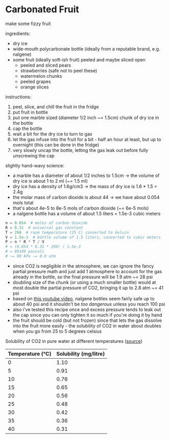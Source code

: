 # Carbonated Fruit

make some fizzy fruit

ingredients:

* dry ice
* wide-mouth polycarbonate bottle (ideally from a reputable brand, e.g. nalgene)
* some fruit (ideally soft-ish fruit) peeled and maybe sliced open
    * peeled and sliced pears
    * strawberries (safe not to peel these)
    * watermelon chunks
    * peeled grapes
    * orange slices

instructions:

1. peel, slice, and chill the fruit in the fridge
2. put fruit in bottle
3. put one marble sized (diameter 1/2 inch ~= 1.5cm) chunk of dry ice in the bottle
4. cap the bottle
5. wait a bit for the dry ice to turn to gas
6. let the gas infuse into the fruit for a bit - half an hour at least, but up to overnight
   (this can be done in the fridge)
7. very slowly uncap the bottle, letting the gas leak out before fully unscrewing the cap

slightly hand-wavy science:

* a marble has a diameter of about 1/2 inches to 1.5cm -> the volume of dry ice is about 1 to 2 ml (~= 1.5 ml)
* dry ice has a density of 1.6g/cm3 -> the mass of dry ice is 1.6 * 1.5 = 2.4g
* the molar mass of carbon dioxide is about 44 -> we have about 0.054 mols total
* that's about 4e-5 to 8e-5 mols of carbon dioxide (~= 6e-5 mols)
* a nalgene bottle has a volume of about 1.5 liters = 1.5e-3 cubic meters

```python
n = 0.054  # moles of carbon dioxide
R = 8.31  # universal gas constant
T = 298  # room temperature (25 C) converted to kelvin
V = 1.5e-3  # bottle volume of 1.5 liters, converted to cubic meters
P = n * R * T / V
# = (0.054 * 8.31 * 298) / 1.5e-3
# = 89149 pascals
# ~= 90 kPa ~= 0.9 atm
```

* since CO2 is negligible in the atmosphere, we can ignore the fancy partial pressure math and just add 1 atmosphere to
  account for the gas already in the bottle, so the final pressure will be 1.9 atm ~= 28 psi
* doubling size of the chunk (or using a much smaller bottle) would at most double the partial pressure of CO2, bringing
  it up to 2.8 atm ~= 41 psi
* based on [this youtube video](https://www.youtube.com/watch?v=eNTGCgnBoSo), nalgene bottles seem fairly safe up to
  about 40 psi and it shouldn't be *too dangerous* unless you reach 100 psi
* also i've tested this recipe once and excess pressure tends to leak out the cap since you can only tighten it so much
  if you're doing it by hand
* the fruit should be cold (but not frozen) since that lets the gas dissolve into the fruit more easily - the solubility
  of CO2 in water about doubles when you go from 25 to 5 degrees celsius

Solubility of CO2 in pure water at different temperatures ([source](https://www.fao.org/3/ac183e/AC183E06.htm))

| Temperature (°C) | Solubility (mg/litre) |
|------------------|-----------------------|
| 0                | 1.10                  |
| 5                | 0.91                  |
| 10               | 0.76                  |
| 15               | 0.65                  |
| 20               | 0.56                  |
| 25               | 0.48                  |
| 30               | 0.42                  |
| 35               | 0.36                  |
| 40               | 0.31                  |
 	 